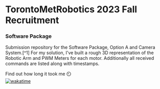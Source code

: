 # TorontoMetRobotics 2023 Fall Recruitment 
### Software Package
Submission repository for the Software Package, Option A and Camera System.[^1]
For my solution, I've built a rough 3D representation of the Robotic Arm and
PWM Meters for each motor. Additionally all received commands are listed along with timestamps.

Find out how long it took me ⏲️ <br>
[![wakatime](https://wakatime.com/badge/user/c4933990-64f0-4101-b362-b288582ecb57/project/291caae2-8db1-46b2-ae78-d4151286fe56.svg)](https://wakatime.com/badge/user/c4933990-64f0-4101-b362-b288582ecb57/project/291caae2-8db1-46b2-ae78-d4151286fe56)

